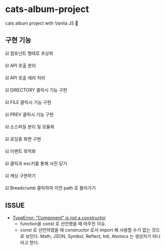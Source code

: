# cats-album-project

cats album project with Vanlia JS 🍦

## 구현 기능

☑️ 컴포넌트 형태로 추상화

☑️ API 호출 분리

☑️ API 호출 에러 처리

☑️ DIRECTORY 클릭시 기능 구현

☑️ FILE 클릭시 기능 구현

☑️ PREV 클릭시 기능 구현

☑️ 소스파일 분리 및 모듈화

☑️ 로딩중 화면 구현

☑️ 이벤트 최적화

☑️ 클릭과 esc키를 통해 사진 닫기

☑️ 캐싱 구현하기

☑️ Breadcrumb 클릭하여 이전 path 로 돌아가기

## ISSUE

- [TypeError: "Component" is not a constructor](https://developer.mozilla.org/en-US/docs/Web/JavaScript/Reference/Errors/Not_a_constructor)
  - function을 const 로 선언했을 때 마주친 이슈.
  - const 로 선언하였을 때 constructor 로서 import 해 사용할 수가 없는 것으로 보인다. Math, JSON, Symbol, Reflect, Intl, Atomics 는 생성자가 아니라고 한다.
